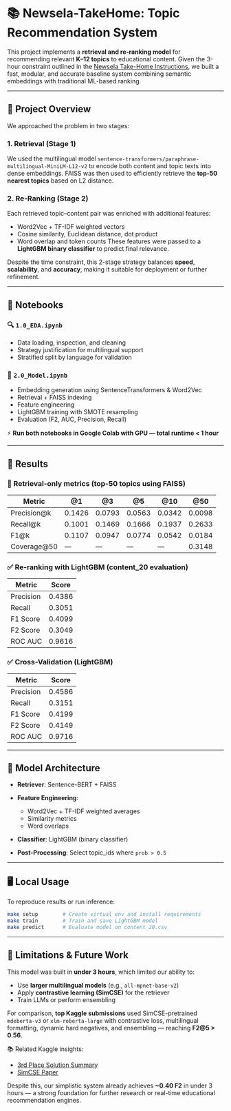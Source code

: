 # 📚 Newsela-TakeHome: Topic Recommendation System

This project implements a **retrieval and re-ranking model** for recommending relevant **K–12 topics** to educational content. Given the 3-hour constraint outlined in the [Newsela Take-Home Instructions](https://www.kaggle.com/competitions/learning-equality-curriculum-recommendations), we built a fast, modular, and accurate baseline system combining semantic embeddings with traditional ML-based ranking.

---

## 🚀 Project Overview

We approached the problem in two stages:

### 1. **Retrieval (Stage 1)**

We used the multilingual model `sentence-transformers/paraphrase-multilingual-MiniLM-L12-v2` to encode both content and topic texts into dense embeddings. FAISS was then used to efficiently retrieve the **top-50 nearest topics** based on L2 distance.

### 2. **Re-Ranking (Stage 2)**

Each retrieved topic–content pair was enriched with additional features:

* Word2Vec + TF-IDF weighted vectors
* Cosine similarity, Euclidean distance, dot product
* Word overlap and token counts
  These features were passed to a **LightGBM binary classifier** to predict final relevance.

Despite the time constraint, this 2-stage strategy balances **speed**, **scalability**, and **accuracy**, making it suitable for deployment or further refinement.

---

## 📒 Notebooks

### 🔍 `1.0_EDA.ipynb`

* Data loading, inspection, and cleaning
* Strategy justification for multilingual support
* Stratified split by language for validation

### 🧠 `2.0_Model.ipynb`

* Embedding generation using SentenceTransformers & Word2Vec
* Retrieval + FAISS indexing
* Feature engineering
* LightGBM training with SMOTE resampling
* Evaluation (F2, AUC, Precision, Recall)

⚡ **Run both notebooks in Google Colab with GPU — total runtime < 1 hour**

---

## 🧪 Results

### 🔎 Retrieval-only metrics (top-50 topics using FAISS)

| Metric       | @1     | @3     | @5     | @10    | @50    |
| ------------ | ------ | ------ | ------ | ------ | ------ |
| Precision\@k | 0.1426 | 0.0793 | 0.0563 | 0.0342 | 0.0098 |
| Recall\@k    | 0.1001 | 0.1469 | 0.1666 | 0.1937 | 0.2633 |
| F1\@k        | 0.1107 | 0.0947 | 0.0774 | 0.0542 | 0.0184 |
| Coverage\@50 | —      | —      | —      | —      | 0.3148 |

### ✅ Re-ranking with LightGBM (content\_20 evaluation)

| Metric    | Score  |
| --------- | ------ |
| Precision | 0.4386 |
| Recall    | 0.3051 |
| F1 Score  | 0.4099 |
| F2 Score  | 0.3049 |
| ROC AUC   | 0.9616 |

### ✅ Cross-Validation (LightGBM)

| Metric    | Score  |
| --------- | ------ |
| Precision | 0.4586 |
| Recall    | 0.3151 |
| F1 Score  | 0.4199 |
| F2 Score  | 0.4149 |
| ROC AUC   | 0.9716 |

---

## 🧩 Model Architecture

* **Retriever**: Sentence-BERT + FAISS
* **Feature Engineering**:

  * Word2Vec + TF-IDF weighted averages
  * Similarity metrics
  * Word overlaps
* **Classifier**: LightGBM (binary classifier)
* **Post-Processing**: Select topic\_ids where `prob > 0.5`

---

## 🖥 Local Usage

To reproduce results or run inference:

```bash
make setup        # Create virtual env and install requirements
make train        # Train and save LightGBM model
make predict      # Evaluate model on content_20.csv
```

---

## 🧠 Limitations & Future Work

This model was built in **under 3 hours**, which limited our ability to:

* Use **larger multilingual models** (e.g., `all-mpnet-base-v2`)
* Apply **contrastive learning (SimCSE)** for the retriever
* Train LLMs or perform ensembling

For comparison, **top Kaggle submissions** used SimCSE-pretrained `mdeberta-v3` or `xlm-roberta-large` with contrastive loss, multilingual formatting, dynamic hard negatives, and ensembling — reaching **F2\@5 > 0.56**.

📚 Related Kaggle insights:

* [3rd Place Solution Summary](https://www.kaggle.com/competitions/learning-equality-curriculum-recommendations/discussion/381509)
* [SimCSE Paper](https://arxiv.org/abs/2104.08821)

Despite this, our simplistic system already achieves **\~0.40 F2** in under 3 hours — a strong foundation for further research or real-time educational recommendation engines.



